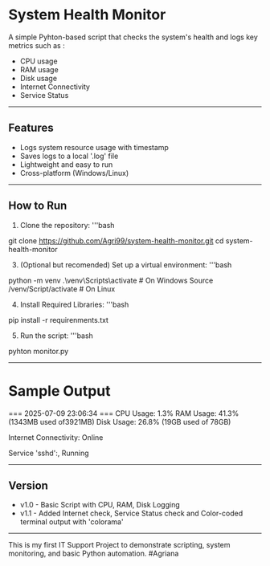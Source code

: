 # System Health Monitor
A simple Pyhton-based script that checks the system's health and logs key metrics such as :
- CPU usage
- RAM usage
- Disk usage
- Internet Connectivity
- Service Status

---

## Features
- Logs system resource usage with timestamp
- Saves logs to a local '.log' file
- Lightweight and easy to run
- Cross-platform (Windows/Linux)

---

## How to Run
1. Clone the repository:
'''bash

git clone
https://github.com/Agri99/system-health-monitor.git
cd system-health-monitor

3. (Optional but recomended) Set up a virtual environment:
'''bash

python -m venv
.\venv\Scripts\activate # On Windows
Source /venv/Script/activate # On Linux

4. Install Required Libraries:
'''bash

pip install -r requirenments.txt

5. Run the script:
'''bash

pyhton monitor.py

---

# Sample Output
=== 2025-07-09 23:06:34 ===
CPU Usage: 1.3%
RAM Usage: 41.3% (1343MB used of3921MB) 
Disk Usage: 26.8% (19GB used of 78GB)

Internet Connectivity: Online

Service 'sshd':, Running

---

## Version
- v1.0 - Basic Script with CPU, RAM, Disk Logging
- v1.1 - Added Internet check, Service Status check and Color-coded terminal output with 'colorama'

---

This is my first IT Support Project to demonstrate scripting, system monitoring, and basic Python automation.
#Agriana
